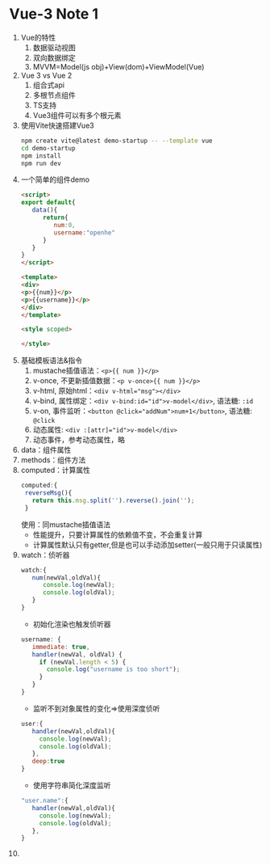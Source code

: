 # Vue-3 Note 1
1. Vue的特性
   1. 数据驱动视图
   2. 双向数据绑定
   3. MVVM=Model(js obj)+View(dom)+ViewModel(Vue)
2. Vue 3 vs Vue 2
   1. 组合式api
   2. 多根节点组件
   3. TS支持
   4. Vue3组件可以有多个根元素
3. 使用Vite快速搭建Vue3
   ```bash
   npm create vite@latest demo-startup -- --template vue
   cd demo-startup
   npm install
   npm run dev
   ```
4. 一个简单的组件demo
   ```html
   <script>
   export default{
      data(){
         return{
            num:0,
            username:"openhe"
         }
      }
   }
   </script>

   <template>
   <div>
   <p>{{num}}</p>
   <p>{{username}}</p>
   </div>
   </template>

   <style scoped>

   </style>

   ```
5. 基础模板语法&指令
   1. mustache插值语法：`<p>{{ num }}</p>`
   2. v-once, 不更新插值数据：`<p v-once>{{ num }}</p>`
   3. v-html, 原始html：`<div v-html="msg"></div>`
   4. v-bind, 属性绑定：`<div v-bind:id="id">v-model</div>`, 语法糖: `:id`
   5. v-on, 事件监听：`<button @click="addNum">num+1</button>`, 语法糖: `@click`
   6. 动态属性: `<div :[attr]="id">v-model</div>`
   7. 动态事件，参考动态属性，略
6. data：组件属性
7. methods：组件方法
8. computed：计算属性
   ```javascript
   computed:{
    reverseMsg(){
      return this.msg.split('').reverse().join('');
    }
   ```
   使用：同mustache插值语法
   * 性能提升，只要计算属性的依赖值不变，不会重复计算
   * 计算属性默认只有getter,但是也可以手动添加setter(一般只用于只读属性)
9. watch：侦听器
   ```js
   watch:{
      num(newVal,oldVal){
         console.log(newVal);
         console.log(oldVal);
      }
   }
   ```
   * 初始化渲染也触发侦听器
   ```js
   username: {
      immediate: true,
      handler(newVal, oldVal) {
        if (newVal.length < 5) {
          console.log("username is too short");
        }
      }
   }
   ``` 
   * 监听不到对象属性的变化=>使用深度侦听
   ```js
   user:{
      handler(newVal,oldVal){
        console.log(newVal);
        console.log(oldVal);
      },
      deep:true
   }
   ``` 
   * 使用字符串简化深度监听
   ```js
   "user.name":{
      handler(newVal,oldVal){
        console.log(newVal);
        console.log(oldVal);
      },
   }
   ``` 
1.  